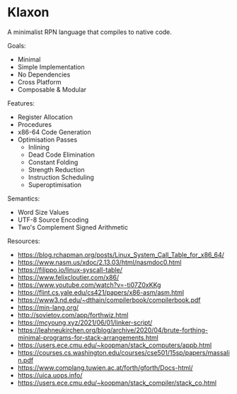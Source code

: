 # Klaxon

A minimalist RPN language that compiles to native code.

Goals:
- Minimal
- Simple Implementation
- No Dependencies
- Cross Platform
- Composable & Modular

Features:
- Register Allocation
- Procedures
- x86-64 Code Generation
- Optimisation Passes
	- Inlining
	- Dead Code Elimination
	- Constant Folding
	- Strength Reduction
	- Instruction Scheduling
	- Superoptimisation

Semantics:
- Word Size Values
- UTF-8 Source Encoding
- Two's Complement Signed Arithmetic

Resources:
- https://blog.rchapman.org/posts/Linux_System_Call_Table_for_x86_64/
- https://www.nasm.us/xdoc/2.13.03/html/nasmdoc0.html
- https://filippo.io/linux-syscall-table/
- https://www.felixcloutier.com/x86/
- https://www.youtube.com/watch?v=-ti07Z0xKKg
- https://flint.cs.yale.edu/cs421/papers/x86-asm/asm.html
- https://www3.nd.edu/~dthain/compilerbook/compilerbook.pdf
- https://min-lang.org/
- http://sovietov.com/app/forthwiz.html
- https://mcyoung.xyz/2021/06/01/linker-script/
- https://leahneukirchen.org/blog/archive/2020/04/brute-forthing-minimal-programs-for-stack-arrangements.html
- https://users.ece.cmu.edu/~koopman/stack_computers/appb.html
- https://courses.cs.washington.edu/courses/cse501/15sp/papers/massalin.pdf
- https://www.complang.tuwien.ac.at/forth/gforth/Docs-html/
- https://uica.uops.info/
- https://users.ece.cmu.edu/~koopman/stack_compiler/stack_co.html

